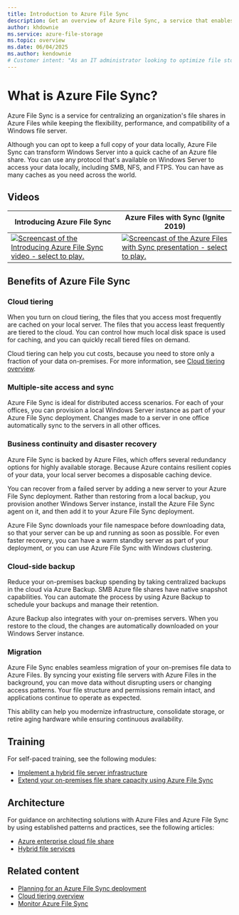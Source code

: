```yaml
---
title: Introduction to Azure File Sync
description: Get an overview of Azure File Sync, a service that enables you to create and use network file shares in the cloud by using the industry-standard SMB protocol.
author: khdownie
ms.service: azure-file-storage
ms.topic: overview
ms.date: 06/04/2025
ms.author: kendownie
# Customer intent: "As an IT administrator looking to optimize file storage, I want to implement Azure File Sync so that I can centralize my file shares in the cloud while maintaining quick local access and ensuring data resilience across multiple sites."
---
```


# What is Azure File Sync?

Azure File Sync is a service for centralizing an organization's file shares in Azure Files while keeping the flexibility, performance, and compatibility of a Windows file server.

Although you can opt to keep a full copy of your data locally, Azure File Sync can transform Windows Server into a quick cache of an Azure file share. You can use any protocol that's available on Windows Server to access your data locally, including SMB, NFS, and FTPS. You can have as many caches as you need across the world.

## Videos

| Introducing Azure File Sync | Azure Files with Sync (Ignite 2019)  |
|-|-|
| [![Screencast of the Introducing Azure File Sync video - select to play.](../files/media/storage-files-introduction/azure-file-sync-video-snapshot.png)](https://www.youtube.com/watch?v=Zm2w8-TRn-o) | [![Screencast of the Azure Files with Sync presentation - select to play.](../files/media/storage-files-introduction/ignite-2018-video.png)](https://www.youtube.com/embed/6E2p28XwovU) |

## Benefits of Azure File Sync

### Cloud tiering

When you turn on cloud tiering, the files that you access most frequently are cached on your local server. The files that you access least frequently are tiered to the cloud. You can control how much local disk space is used for caching, and you can quickly recall tiered files on demand.

Cloud tiering can help you cut costs, because you need to store only a fraction of your data on-premises. For more information, see [Cloud tiering overview](file-sync-cloud-tiering-overview.md).

### Multiple-site access and sync

Azure File Sync is ideal for distributed access scenarios. For each of your offices, you can provision a local Windows Server instance as part of your Azure File Sync deployment. Changes made to a server in one office automatically sync to the servers in all other offices.

### Business continuity and disaster recovery

Azure File Sync is backed by Azure Files, which offers several redundancy options for highly available storage. Because Azure contains resilient copies of your data, your local server becomes a disposable caching device.

You can recover from a failed server by adding a new server to your Azure File Sync deployment. Rather than restoring from a local backup, you provision another Windows Server instance, install the Azure File Sync agent on it, and then add it to your Azure File Sync deployment.

Azure File Sync downloads your file namespace before downloading data, so that your server can be up and running as soon as possible. For even faster recovery, you can have a warm standby server as part of your deployment, or you can use Azure File Sync with Windows clustering.

### Cloud-side backup

Reduce your on-premises backup spending by taking centralized backups in the cloud via Azure Backup. SMB Azure file shares have native snapshot capabilities. You can automate the process by using Azure Backup to schedule your backups and manage their retention.

Azure Backup also integrates with your on-premises servers. When you restore to the cloud, the changes are automatically downloaded on your Windows Server instance.

### Migration

Azure File Sync enables seamless migration of your on-premises file data to Azure Files. By syncing your existing file servers with Azure Files in the background, you can move data without disrupting users or changing access patterns. Your file structure and permissions remain intact, and applications continue to operate as expected.

This ability can help you modernize infrastructure, consolidate storage, or retire aging hardware while ensuring continuous availability.

## Training

For self-paced training, see the following modules:

- [Implement a hybrid file server infrastructure](/training/modules/implement-hybrid-file-server-infrastructure/)
- [Extend your on-premises file share capacity using Azure File Sync](/training/modules/extend-share-capacity-with-azure-file-sync/)

## Architecture

For guidance on architecting solutions with Azure Files and Azure File Sync by using established patterns and practices, see the following articles:

- [Azure enterprise cloud file share](/azure/architecture/hybrid/azure-files-private)
- [Hybrid file services](/azure/architecture/hybrid/hybrid-file-services)

## Related content

- [Planning for an Azure File Sync deployment](file-sync-planning.md)
- [Cloud tiering overview](file-sync-cloud-tiering-overview.md)
- [Monitor Azure File Sync](file-sync-monitoring.md)
